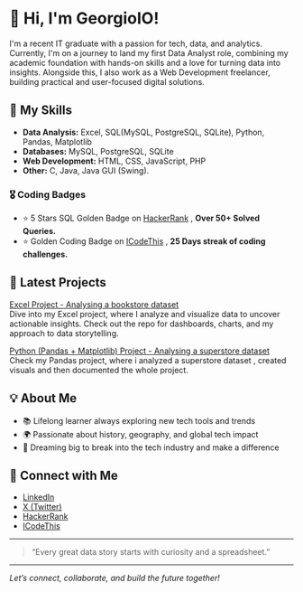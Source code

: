 # 👋 Hi, I'm GeorgioIO!

I'm a recent IT graduate with a passion for tech, data, and analytics. Currently, I'm on a journey to land my first Data Analyst role, combining my academic foundation with hands-on skills and a love for turning data into insights. Alongside this, I also work as a Web Development freelancer, building practical and user-focused digital solutions.

## 🚀 My Skills
- **Data Analysis:** Excel, SQL(MySQL, PostgreSQL, SQLite), Python, Pandas, Matplotlib  
- **Databases:** MySQL, PostgreSQL, SQLite
- **Web Development:** HTML, CSS, JavaScript, PHP  
- **Other:** C, Java, Java GUI (Swing).

### 🎖️ Coding Badges
- ⭐ 5 Stars SQL Golden Badge on [HackerRank](https://www.hackerrank.com/profile/georgiojabbour_1) , **Over 50+ Solved Queries.** 
- ⭐ Golden Coding Badge on [ICodeThis](https://icodethis.com/GeorgioIO) , **25 Days streak of coding challenges.**

## 🌟 Latest Projects
[Excel Project - Analysing a bookstore dataset](https://github.com/GeorgioIO/Bookstore_sales_analysis_dashboard_project)  
Dive into my Excel project, where I analyze and visualize data to uncover actionable insights. Check out the repo for dashboards, charts, and my approach to data storytelling.

[Python (Pandas + Matplotlib) Project - Analysing a superstore dataset](https://github.com/GeorgioIO/Superstore_data_analysis_project)
Check my Pandas project, where i analyzed a superstore dataset , created visuals and then documented the whole project. 

## 💡 About Me
- 📚 Lifelong learner always exploring new tech tools and trends
- 🌍 Passionate about history, geography, and global tech impact
- 💭 Dreaming big to break into the tech industry and make a difference

## 🔗 Connect with Me
- [LinkedIn](https://www.linkedin.com/in/georgio-jabbour-77a466319/)
- [X (Twitter)](https://x.com/GeorgioJB__)
- [HackerRank](https://www.hackerrank.com/profile/georgiojabbour_1)
- [ICodeThis](https://icodethis.com/GeorgioIO)

---

> “Every great data story starts with curiosity and a spreadsheet.”

---

*Let’s connect, collaborate, and build the future together!*
